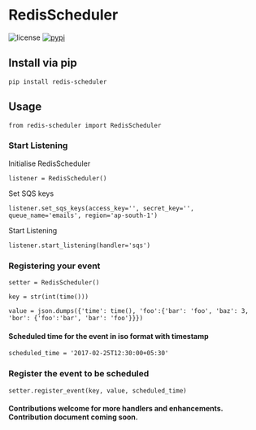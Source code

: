 # RedisScheduler

![license](https://img.shields.io/github/license/anistark/redis-scheduler.svg) [![pypi](https://img.shields.io/pypi/v/redis-scheduler.svg)](https://pypi.python.org/pypi/redis-scheduler)


## Install via pip

```
pip install redis-scheduler
```

## Usage

```
from redis-scheduler import RedisScheduler
```

### Start Listening


Initialise RedisScheduler

```
listener = RedisScheduler()
```

Set SQS keys

```
listener.set_sqs_keys(access_key='', secret_key='', queue_name='emails', region='ap-south-1')
```

Start Listening

```
listener.start_listening(handler='sqs')
```


### Registering your event

```
setter = RedisScheduler()
```

```
key = str(int(time()))
```

```
value = json.dumps({'time': time(), 'foo':{'bar': 'foo', 'baz': 3, 'bor': {'foo':'bar', 'bar': 'foo'}}})
```

#### Scheduled time for the event in iso format with timestamp

```
scheduled_time = '2017-02-25T12:30:00+05:30'
```

### Register the event to be scheduled

```
setter.register_event(key, value, scheduled_time)
```


#### Contributions welcome for more handlers and enhancements. Contribution document coming soon.

